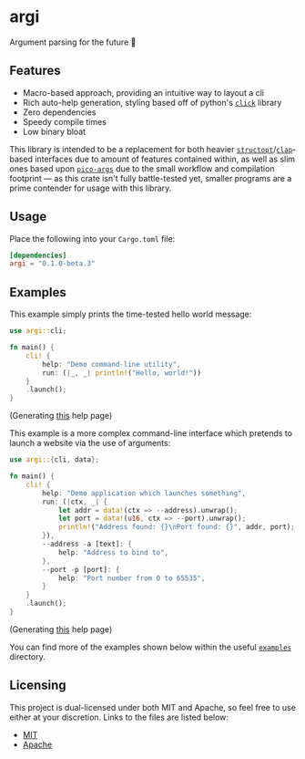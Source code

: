 # argi

Argument parsing for the future 🚀

## Features

- Macro-based approach, providing an intuitive way to layout a cli
- Rich auto-help generation, styling based off of python's [`click`](https://click.palletsprojects.com/en/8.0.x/) library
- Zero dependencies
- Speedy compile times
- Low binary bloat

This library is intended to be a replacement for both heavier [`structopt`](https://crates.io/crates/structopt)/[`clap`](https://crates.io/crates/clap)-based interfaces due to amount of features contained within, as well as slim ones based upon [`pico-args`](https://crates.io/crates/pico-args) due to the small workflow and compilation footprint — as this crate isn't fully battle-tested yet, smaller programs are a prime contender for usage with this library.

## Usage

Place the following into your `Cargo.toml` file:

```toml
[dependencies]
argi = "0.1.0-beta.3"
```

## Examples 

This example simply prints the time-tested hello world message:

```rust
use argi::cli;

fn main() {
    cli! {
        help: "Demo command-line utility",
        run: (|_, _| println!("Hello, world!"))
    }
    .launch();
}
```

(Generating [this](https://github.com/Owez/argi/blob/master/examples/basic_help.txt) help page)

This example is a more complex command-line interface which pretends to launch a website via the use of arguments:

```rust
use argi::{cli, data};

fn main() {
    cli! {
        help: "Demo application which launches something",
        run: (|ctx, _| {
            let addr = data!(ctx => --address).unwrap();
            let port = data!(u16, ctx => --port).unwrap();
            println!("Address found: {}\nPort found: {}", addr, port);
        }),
        --address -a [text]: {
            help: "Address to bind to",
        },
        --port -p [port]: {
            help: "Port number from 0 to 65535",
        }
    }
    .launch();
}
```

(Generating [this](https://github.com/Owez/argi/blob/master/examples/pretend_website_help.txt) help page)

You can find more of the examples shown below within the useful [`examples`](examples/) directory.

## Licensing

This project is dual-licensed under both MIT and Apache, so feel free to use either at your discretion. Links to the files are listed below:

- [MIT](LICENSE-MIT)
- [Apache](LICENSE-APACHE)
